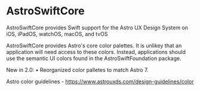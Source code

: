 # AstroSwiftCore

AstroSwiftCore provides Swift support for the Astro UX Design System on iOS, iPadOS, watchOS, macOS, and tvOS

AstroSwiftCore provides Astro's core color palettes. It is unlikey that an application will need access to these colors. Instead, applications should use the semantic UI colors found in the AstroSwiftFoundation package.

New in 2.0:
• Reorganized color palletes to match Astro 7.

Astro color guidelines - https://www.astrouxds.com/design-guidelines/color

